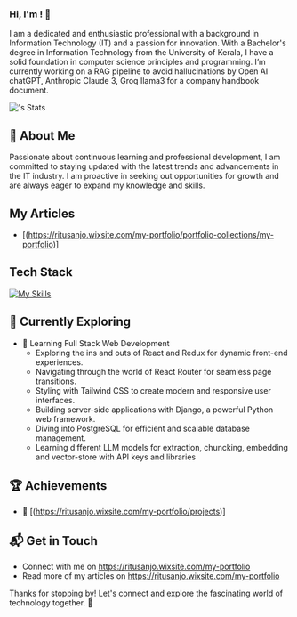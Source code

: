 
### Hi, I'm <Ritu Paul>! 👋

I am a dedicated and enthusiastic professional with a background in Information Technology (IT) and a passion for innovation. With a Bachelor's degree in Information Technology from the University of Kerala, I have a solid foundation in computer science principles and programming. I’m currently working on a RAG pipeline to avoid hallucinations by Open AI chatGPT, Anthropic Claude 3, Groq Ilama3 for a company handbook document.

![<ritupaul>'s Stats](https://github-readme-stats.vercel.app/api?username=<ritupaul>&theme=vue-dark&show_icons=true&hide_border=true&count_private=true)

## 🚀 About Me

Passionate about continuous learning and professional development, I am committed to staying updated with the latest trends and advancements in the IT industry. I am proactive in seeking out opportunities for growth and are always eager to expand my knowledge and skills.

## My Articles
- [(https://ritusanjo.wixsite.com/my-portfolio/portfolio-collections/my-portfolio)]


## Tech Stack
[![My Skills](https://skillicons.dev/icons?i=js,html,css,wasm)](https://skillicons.dev)

## 🌱 Currently Exploring

- 🚀 Learning Full Stack Web Development
  - Exploring the ins and outs of React and Redux for dynamic front-end experiences.
  - Navigating through the world of React Router for seamless page transitions.
  - Styling with Tailwind CSS to create modern and responsive user interfaces.
  - Building server-side applications with Django, a powerful Python web framework.
  - Diving into PostgreSQL for efficient and scalable database management.
  - Learning different LLM models for extraction, chuncking, embedding and vector-store with API keys and libraries

 ## 🏆 Achievements

- 🌟 [(https://ritusanjo.wixsite.com/my-portfolio/projects)]


## 📬 Get in Touch

- Connect with me on https://ritusanjo.wixsite.com/my-portfolio
- Read more of my articles on https://ritusanjo.wixsite.com/my-portfolio

Thanks for stopping by! Let's connect and explore the fascinating world of technology together. 🚀








